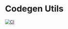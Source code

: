 # Codegen Utils

[![CI](https://github.com/neetly/codegen-utils/actions/workflows/ci.yml/badge.svg)](https://github.com/neetly/codegen-utils/actions/workflows/ci.yml)
